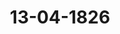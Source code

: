 ---  
schema: default  
title: 13-04-1826  
organization: Team Charlie  
notes: "<p>Description</p><p>Neunte Sitzung.

Geschehen, Frankfurt den 13. April 1826.

In Gegenwart

aller in der achten Sitzung Anwesenden.

Wieder hinzugekommen war:

von Seiten Sachsens: der Königliche Geheime Rath, Herr von Carlowiz.</p><p>§.44</p><p>Substitution.

Präsidium zeigt an, daß die Substitution des Königlich=Hannöverischen Gesandten,

Herrn von Hammerstein, für den Herzoglich=Nassauischen Herrn Gesandten, Freiherrn

von Marschall, wegen Braunschweig und Nassau in der heutigen Sitzung fortwähre.</p><p>§.45</p><p>Schriften.

(7. Sitz. §. 26 u. 9. Sitz. §. 44 v. J. 1825.)

Präsidium legt die Fortsetzung der Kleinischen Militärkarte von Deutschland, deß

gleichen Hermann's Adreßhandbuch der Rheinschifffahrtsverwaltung für das Jahr 1826

vor, worauf

beschlossen

wurde, beide Werke, unter Dankerstattung an die Uebersender, in die Bibliothek der

hohen Bundesversammlung abzugeben.</p><p>§.46</p><p>Legitimation der zur Militärcommission der Deutschen Bundesversamm

lung abgeordneten Generale und Stabsofficiere.

(7. Sitz. §. 37 d. J.)

Königreich Sachsen. Der Gesandte zeigt an, daß, da bei der Militärcommissiondie Stimmführung für das neunte Armeecorps am 19. vorigen Monats von der ersten

Division auf die zweite übergegangen sey, der bisherige Stimmführer, der Königlich

Sächsische Oberstlieutenant und Flügeladjutant Seiner Königlichen Majestät, Herr von

Fabrice, ferner als Bevollmächtigter der ersten Division hier verbleiben werde.

Beschluß.

Der Militärcommission wäre hiervon Nachricht zu geben.</p><p>§.47</p><p>Den Anspruch der Holzhändler Stöhlke und Bruns zu Lauenburg, auf

109

Ersatz für Bretter und Bohlen, welche angeblich im Jahre 1813

auf der Elbe zu einer Schiffbrücke verwendet worden, so wie auf

Entschädigung für ein angeblich zu gleichem Zwecke benutztes

Schiff, betreffend.

(2. Sitz. §. 26. v. J. 1822.)

Mecklenburg=Schwerin und Mecklenburg=Strelitz. In der 2. Bundes

tagssitzung 1822 (§. 26 des Protokolls) kam ein Antrag der Holzhändler Stöhlke und

Bruns, in vorstehendem Betreffe, zum Vortrage, worauf nach dem Antrage des Herrn Re=

ferenten der Beschluß gefaßt wurde:

daß diesseitiger Gesandter um nähere Erläuterung über die Forderungssache der

Holzhändler Stöhlke und Bruns zu Lauenburg ersucht werde.

Inzwischen, und zwar im Jahre 1824, ward diese erwähnte Forderungssache der vorge

nannten Reclamanten dadurch völlig erledigt, daß denselben Großherzoglich-Mecklen

burg=Schwerinischer Seits eine Vergütungssumme bewilligt und ausbezahlt ward, daher

denn auch eine besondere Anzeige hiervon nicht weiter erforderlich schien.

Wenn nun in dem von einer verehrlichen Reclamationscommission der hohen Bundes

versammlung in der dießjährigen 2. Bundestagssitzung berichtlich vorgelegten Vortragsver

zeichnisse ein Erinnerungsgesuch der Holzhändler Stöhlke und Bruns zu Lauenburg, als

Num. 72 des Einr. Prot. vom Jahre 1823, unter den Vortragsrückständen noch aufgeführt

worden, so findet Gesandter sich dadurch veranlaßt, hiermit zur Anzeige zu bringen:

daß die Holzhändler Stöhlke und Bruns zu Lauenburg, modo des Letztern die

Vormundschaft des nachgebliebenen minorennen Sohnes desselben, wegen oben gedach=

ter ihrer Entschädigungsforderung durch die denselben von Großherzoglich=Mecklen

burg=Schwerinischer Seite bewilligte und schon unterm 4. Juni 1824 ausgezahlte

Vergütungssumme von 124 Thaler 7 Schilling 4 Pfennige in Neuen Ztel

Prot. d. d. Bundesvers. XVIII. Bd.Stücken gänzlich befriedigt worden sind, und daß die genannten Empfänger allen

weitern Ansprüchen aus dem Grunde jener Entschädigungsforderung in der von ihnen

vor Bürgermeister und Rath der Stadt Lauenburg unterm dato des 4. Juni 1824

vollzogenen Quittung ganz ausdrücklich entsagt haben.

Beschluß.

Den Bittstellern, unter Bezug auf vorstehende Anzeige, die der hohen Bundesversamm=

lung überreichten Urkunden zurückstellen zu lassen.</p><p>§.48</p><p>Einreichungs=Protokoll.

Die Eingaben

Rum. 39, eingereicht am 10. d. M.', vom Dr. Böhmer dahier, als Anwalt des Für

sten zu Solms=Braunfels und der Fürstin zu Solms=Lich, Beförde

rungsgesuch, die Beschwerden bei Feststellung der staatsrechtlichen Verhältnisse

von der Großherzoglich Hessischen Regierung betr.

einger. am 10. d. M., vom Dr. Harnier dahier, Anzeige und Bitte von

Num. 40

Seiten des Bevollmächtigten der Stände des Fürstenthums Lippe

von Ritterschaft und Städten, Verfassungsangelegenheiten betr.

Num. 41

einger. am 10. d. M., von J. W. Remy dahier, Beförderungsgesuch in

Betreff seiner Forderung an Preussen und Nassau, wegen Lieferung in die

Festung Ehrenbreitstein.

Num. 42, einger. am 13. d. M., vom Dr. Brack dahier, Nachtrag zu der Bittschrift

vom 18. August vorigen Jahres, Forderung der Herren Grafen Clemens und

Detlef Ernst Alban von Einsiedel an die ehemalige Reichsoperations=Casse

von 8,664 Fl. betreffend.

wurden den betreffenden Commissionen übergeben

Zu diesem wurden noch zwei Separat=Protokolle aufgenommen.

Folgen die Unterschriften.</p>"  
resources:  
- format: png  
  name: Page108[0-44-45-46].png  
  url: ../../data_img/Protokolle_BV_18_1826/13-04-1826/Page108[0-44-45-46].png  
- format: png  
  name: Page109[46-47].png  
  url: ../../data_img/Protokolle_BV_18_1826/13-04-1826/Page109[46-47].png  
- format: png  
  name: Page110[47-48].png  
  url: ../../data_img/Protokolle_BV_18_1826/13-04-1826/Page110[47-48].png  
category:   
  - Protokolle_BV_18_1826  
maintainer: Tao Luo  
maintainer_email: t.luo.21@abdn.ac.uk  
---